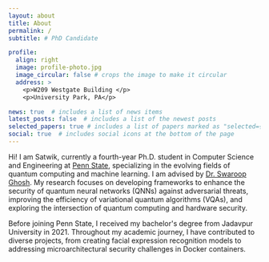 ```yaml
---
layout: about
title: About
permalink: /
subtitle: # PhD Candidate

profile:
  align: right
  image: profile-photo.jpg
  image_circular: false # crops the image to make it circular
  address: >
    <p>W209 Westgate Building </p>
    <p>University Park, PA</p>

news: true  # includes a list of news items
latest_posts: false  # includes a list of the newest posts
selected_papers: true # includes a list of papers marked as "selected={true}"
social: true  # includes social icons at the bottom of the page
---
```


Hi! I am Satwik, currently a fourth-year Ph.D. student in Computer Science and Engineering at [Penn State](https://www.psu.edu/), 
specializing in the evolving fields of quantum computing and machine learning. 
I am advised by [Dr. Swaroop Ghosh](https://www.eecs.psu.edu/departments/directory-detail-g.aspx?q=szg212). 
My research focuses on developing frameworks to enhance the security of quantum neural networks (QNNs) 
against adversarial threats, improving the efficiency of variational quantum algorithms (VQAs), 
and exploring the intersection of quantum computing and hardware security.

Before joining Penn State, I received my bachelor's degree from Jadavpur University in 2021. 
Throughout my academic journey, I have contributed to diverse projects, 
from creating facial expression recognition models to addressing microarchitectural security challenges in Docker containers.